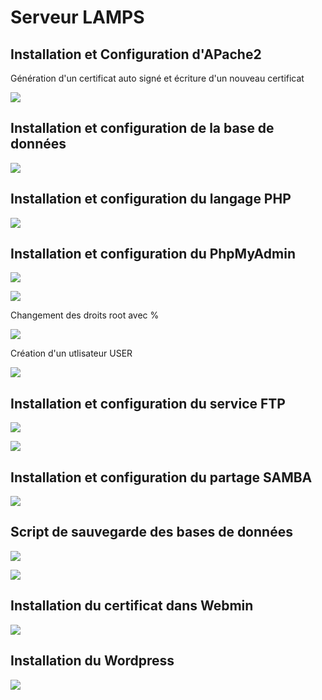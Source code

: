 # **Serveur LAMPS** 

## Installation et Configuration d'APache2

Génération d'un certificat auto signé et écriture d'un nouveau certificat

![](https://github.com/criss1180/LAMPS/blob/main/Image1.png)

## Installation et configuration de la base de données

![](https://github.com/criss1180/LAMPS/blob/main/Image2.png)

## Installation et configuration du langage PHP

![](https://github.com/criss1180/LAMPS/blob/main/Image3.png)

## Installation et configuration du PhpMyAdmin

![](https://github.com/criss1180/LAMPS/blob/main/Image4.png)

![](https://github.com/criss1180/LAMPS/blob/main/Image5.png)

Changement des droits root avec %

![](https://github.com/criss1180/LAMPS/blob/main/Image6.png)

Création d'un utlisateur USER

![](https://github.com/criss1180/LAMPS/blob/main/Image7.png)

## Installation et configuration du service FTP

![](https://github.com/criss1180/LAMPS/blob/main/Image8.png)

![](https://github.com/criss1180/LAMPS/blob/main/Image9.png)

## Installation et configuration du partage SAMBA

![](https://github.com/criss1180/LAMPS/blob/main/Image13.png)

## Script de sauvegarde des bases de données

![](https://github.com/criss1180/LAMPS/blob/main/Image10.png)

![](https://github.com/criss1180/LAMPS/blob/main/Image11.png)

## Installation du certificat dans Webmin

![](https://github.com/criss1180/LAMPS/blob/main/Image12.png)

## Installation du Wordpress

![](https://github.com/criss1180/LAMPS/blob/main/Image14.png)















